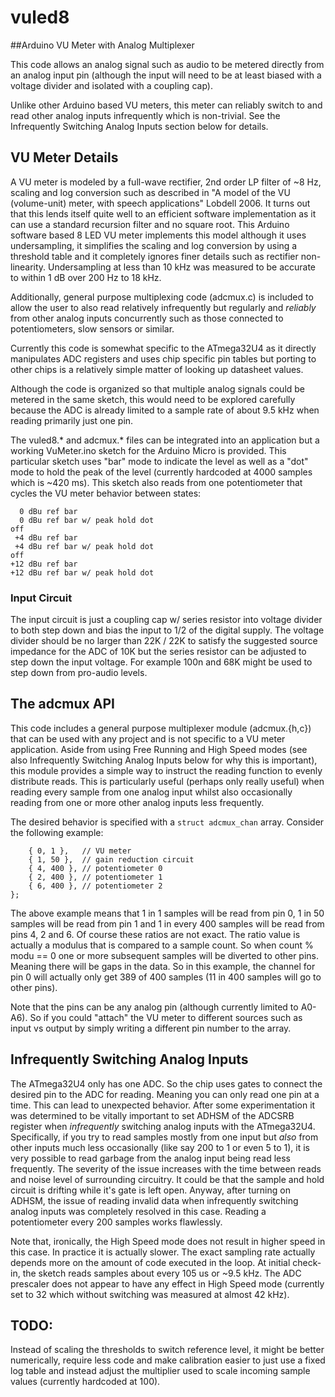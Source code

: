 # vuled8

##Arduino VU Meter with Analog Multiplexer

This code allows an analog signal such as audio to be metered directly from an analog input pin (although the input will need to be at least biased with a voltage divider and isolated with a coupling cap).

Unlike other Arduino based VU meters, this meter can reliably switch to and read other analog inputs infrequently which is non-trivial. See the Infrequently Switching Analog Inputs section below for details.

## VU Meter Details

A VU meter is modeled by a full-wave rectifier, 2nd order LP filter of ~8 Hz, scaling and log conversion such as described in "A model of the VU (volume-unit) meter, with speech applications" Lobdell 2006.
It turns out that this lends itself quite well to an efficient software implementation as it can use a standard recursion filter and no square root.
This Arduino software based 8 LED VU meter implements this model although it uses undersampling, it simplifies the scaling and log conversion by using a threshold table and it completely ignores finer details such as rectifier non-linearity.
Undersampling at less than 10 kHz was measured to be accurate to within 1 dB over 200 Hz to 18 kHz.

Additionally, general purpose multiplexing code (adcmux.c) is included to allow the user to also read relatively infrequently but regularly and *reliably* from other analog inputs concurrently such as those connected to potentiometers, slow sensors or similar.

Currently this code is somewhat specific to the ATmega32U4 as it directly manipulates ADC registers and uses chip specific pin tables but porting to other chips is a relatively simple matter of looking up datasheet values.

Although the code is organized so that multiple analog signals could be metered in the same sketch, this would need to be explored carefully because the ADC is already limited to a sample rate of about 9.5 kHz when reading primarily just one pin.

The vuled8.* and adcmux.* files can be integrated into an application but a working VuMeter.ino sketch for the Arduino Micro is provided.
This particular sketch uses "bar" mode to indicate the level as well as a "dot" mode to hold the peak of the level (currently hardcoded at 4000 samples which is ~420 ms).
This sketch also reads from one potentiometer that cycles the VU meter behavior between states:

```off
  0 dBu ref bar
  0 dBu ref bar w/ peak hold dot
off
 +4 dBu ref bar
 +4 dBu ref bar w/ peak hold dot
off
+12 dBu ref bar
+12 dBu ref bar w/ peak hold dot
```

### Input Circuit

The input circuit is just a coupling cap w/ series resistor into voltage divider to both step down and bias the input to 1/2 of the digital supply.
The voltage divider should be no larger than 22K / 22K to satisfy the suggested source impedance for the ADC of 10K but the series resistor can be adjusted to step down the input voltage. For example 100n and 68K might be used to step down from pro-audio levels.

## The adcmux API

This code includes a general purpose multiplexer module (adcmux.{h,c}) that can be used with any project and is not specific to a VU meter application.
Aside from using Free Running and High Speed modes (see also Infrequently Switching Analog Inputs below for why this is important), this module provides a simple way to instruct the reading function to evenly distribute reads. This is particularly useful (perhaps only really useful) when reading every sample from one analog input whilst also occasionally reading from one or more other analog inputs less frequently.

The desired behavior is specified with a `struct adcmux_chan` array. Consider the following example:

```struct adcmux_chan chans[5] = {
	{ 0, 1 },   // VU meter
	{ 1, 50 },  // gain reduction circuit
	{ 4, 400 }, // potentiometer 0
	{ 2, 400 }, // potentiometer 1
	{ 6, 400 }, // potentiometer 2
};
```
The above example means that 1 in 1 samples will be read from pin 0, 1 in 50 samples will be read from pin 1 and 1 in every 400 samples will be read from pins 4, 2 and 6. Of course these ratios are not exact. The ratio value is actually a modulus that is compared to a sample count. So when count % modu == 0 one or more subsequent samples will be diverted to other pins. Meaning there will be gaps in the data. So in this example, the channel for pin 0 will actually only get 389 of 400 samples (11 in 400 samples will go to other pins).

Note that the pins can be any analog pin (although currently limited to A0-A6). So if you could "attach" the VU meter to different sources such as input vs output by simply writing a different pin number to the array.

## Infrequently Switching Analog Inputs

The ATmega32U4 only has one ADC. So the chip uses gates to connect the desired pin to the ADC for reading. Meaning you can only read one pin at a time. This can lead to unexpected behavior.
After some experimentation it was determined to be vitally important to set ADHSM of the ADCSRB register when *infrequently* switching analog inputs with the ATmega32U4.
Specifically, if you try to read samples mostly from one input but *also* from other inputs much less occasionally (like say 200 to 1 or even 5 to 1), it is very possible to read garbage from the analog input being read less frequently.
The severity of the issue increases with the time between reads and noise level of surrounding circuitry.
It could be that the sample and hold circuit is drifting while it's gate is left open.
Anyway, after turning on ADHSM, the issue of reading invalid data when infrequently switching analog inputs was completely resolved in this case. Reading a potentiometer every 200 samples works flawlessly.

Note that, ironically, the High Speed mode does not result in higher speed in this case. In practice it is actually slower. The exact sampling rate actually depends more on the amount of code executed in the loop. At initial check-in, the sketch reads samples about every 105 us or ~9.5 kHz. The ADC prescaler does not appear to have any effect in High Speed mode (currently set to 32 which without switching was measured at almost 42 kHz).

## TODO:

Instead of scaling the thresholds to switch reference level, it might be better numerically, require less code and make calibration easier to just use a fixed log table and instead adjust the multiplier used to scale incoming sample values (currently hardcoded at 100).

